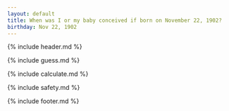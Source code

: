 ```yaml
---
layout: default
title: When was I or my baby conceived if born on November 22, 1902?
birthday: Nov 22, 1902
---
```


{% include header.md %}

{% include guess.md %}

{% include calculate.md %}

{% include safety.md %}

{% include footer.md %}



